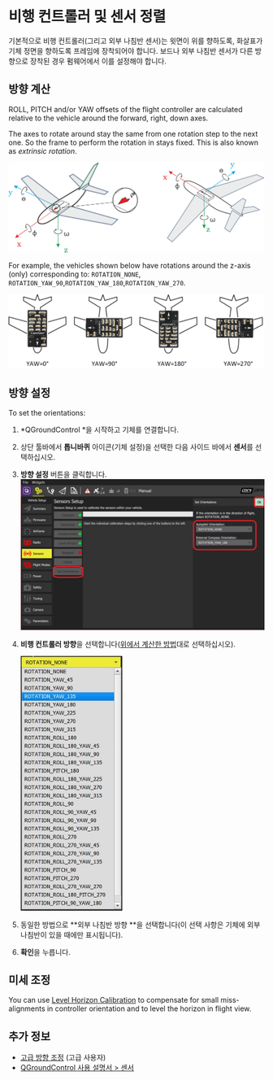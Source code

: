 # 비행 컨트롤러 및 센서 정렬

기본적으로 비행 컨트롤러(그리고 외부 나침반 센서)는 윗면이 위를 향하도록, 화살표가 기체 정면을 향하도록 프레임에 장착되어야 합니다. 보드나 외부 나침반 센서가 다른 방향으로 장착된 경우 펌웨어에서 이를 설정해야 합니다.

## 방향 계산

ROLL, PITCH and/or YAW offsets of the flight controller are calculated relative to the vehicle around the forward, right, down axes.

The axes to rotate around stay the same from one rotation step to the next one. So the frame to perform the rotation in stays fixed. This is also known as *extrinsic rotation*.

<img src="../../assets/qgc/setup/sensor/fc_orientation_1.png" style="width: 600px;" />

For example, the vehicles shown below have rotations around the z-axis (only) corresponding to: `ROTATION_NONE`, `ROTATION_YAW_90`,`ROTATION_YAW_180`,`ROTATION_YAW_270`.

![Yaw Rotation](../../assets/qgc/setup/sensor/yaw_rotation.png)

## 방향 설정

To set the orientations:

1. *QGroundControl *을 시작하고 기체를 연결합니다.
2. 상단 툴바에서 **톱니바퀴** 아이콘(기체 설정)을 선택한 다음 사이드 바에서 **센서**를 선택하십시오.
3. **방향 설정** 버튼을 클릭합니다. <img src="../../assets/qgc/setup/sensor/sensor_orientation_set_orientations.jpg" style="width: 600px;" />
4. **비행 컨트롤러 방향**을 선택합니다([위에서 계산한 방법](#calculating-orientation)대로 선택하십시오).
    
    <img src="../../assets/qgc/setup/sensor/sensor_orientation_selector_values.jpg" style="width: 200px;" />

5. 동일한 방법으로 **외부 나침반 방향 **을 선택합니다(이 선택 사항은 기체에 외부 나침반이 있을 때에만 표시됩니다).

6. **확인**을 누릅니다.

## 미세 조정

You can use [Level Horizon Calibration](../config/level_horizon_calibration.md) to compensate for small miss-alignments in controller orientation and to level the horizon in flight view.

## 추가 정보

* [고급 방향 조정](../advanced_config/advanced_flight_controller_orientation_leveling.md) (고급 사용자)
* [QGroundControl 사용 설명서 > 센서](https://docs.qgroundcontrol.com/en/SetupView/sensors_px4.html#flight_controller_orientation)